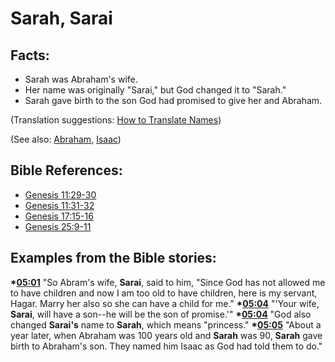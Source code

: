 # Sarah, Sarai #

## Facts: ##

 * Sarah was Abraham's wife.
 * Her name was originally "Sarai," but God changed it to "Sarah."
 * Sarah gave birth to the son God had promised to give her and Abraham.
 
(Translation suggestions: [How to Translate Names](en/ta-vol1/translate/man/translate-names))
   
(See also: [Abraham](../other/abraham.md), [Isaac](../other/isaac.md))

## Bible References: ##

* [Genesis 11:29-30](en/tn/gen/help/11/29)
* [Genesis 11:31-32](en/tn/gen/help/11/31)
* [Genesis 17:15-16](en/tn/gen/help/17/15)
* [Genesis 25:9-11](en/tn/gen/help/25/09)

## Examples from the Bible stories: ##

  __*[05:01](en/tn/obs/help/05/01)__ "So Abram's wife, __Sarai__, said to him, "Since God has not allowed me to have children and now I am too old to have children, here is my servant, Hagar. Marry her also so she can have a child for me."
  __*[05:04](en/tn/obs/help/05/04)__ "'Your wife, __Sarai__, will have a son--he will be the son of promise.'"
  __*[05:04](en/tn/obs/help/05/04)__ "God also changed __Sarai's__ name to __Sarah__, which means "princess."
  __*[05:05](en/tn/obs/help/05/05)__ "About a year later, when Abraham was 100 years old and __Sarah__ was 90, __Sarah__ gave birth to Abraham's son. They named him Isaac as God had told them to do."